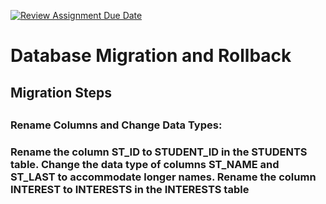 [![Review Assignment Due Date](https://classroom.github.com/assets/deadline-readme-button-24ddc0f5d75046c5622901739e7c5dd533143b0c8e959d652212380cedb1ea36.svg)](https://classroom.github.com/a/JwSLLxUh)

<h1>Database Migration and Rollback</h1>
<h2>Migration Steps<h2>
<h3>Rename Columns and Change Data Types:<h3>
Rename the column <b>ST_ID</b> to <b>STUDENT_ID</b> in the <b>STUDENTS</b> table.
Change the data type of columns <b>ST_NAME</b> and <b>ST_LAST </b>to accommodate longer names.
Rename the column <b>INTEREST</b> to <b>INTERESTS</b> in the <b>INTERESTS </b> table
